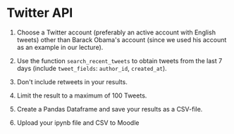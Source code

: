 # Twitter API

1. Choose a Twitter account (preferably an active account with English tweets) other than Barack Obama's account (since we used his account as an example in our lecture).

1. Use the function `search_recent_tweets` to obtain tweets from the last 7 days (include `tweet_fields`: `author_id`,  `created_at`). 

1. Don't include retweets in your results.

1. Limit the result to a maximum of 100 Tweets.

1. Create a Pandas Dataframe and save your results as a CSV-file.

1. Upload your ipynb file and CSV to Moodle